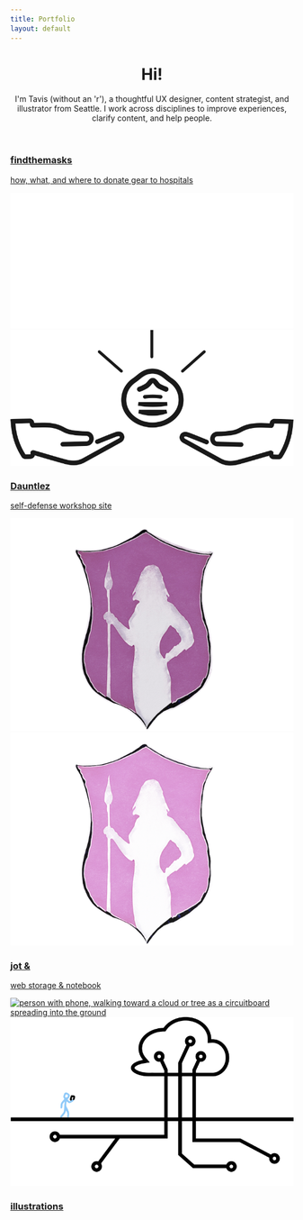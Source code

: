 ```yaml
---
title: Portfolio
layout: default
---
```


<header class="intro"> <!-- introduction -->
  <div class="introContainer">
    <h1 class="introHead display">Hi!</h1>
    <p class="introText">I'm Tavis (without an 'r'), a thoughtful UX designer, content strategist, and illustrator from Seattle. I work across disciplines to improve experiences, clarify content, and help people.</p>
  </div>
</header>

<section class="studies sideMargin" id="projects"> <!-- wrapper for cards -->
  <article class="card project04">
    <a href="project04.html" class="dispBlock paddingSmB">
      <h1 class="padText">findthemasks</h1>
      <p class="padText">how, what, and where to donate gear to hospitals</p>
      <div class="projContainer padText"> <!-- center images in grid and add padding to sides -->
        <img src="images/ftm-logo-dk-share.svg" alt="a shining mask above an outstreched hand" class="projPic preferDark">
        <img src="images/ftm-logo-lt-share.svg" alt="a shining mask above an outstreched hand" class="projPic preferLight">
      </div>
    </a>
  </article>

  <article class="card project03">
    <a href="project03.html" class="dispBlock paddingSmB">
      <h1 class="padText">Dauntlez</h1>
      <p class="padText">self-defense workshop site</p>
      <img src="images/dauntDark.png" alt="shield decorated with an amazon carrying a spear" class="projPic preferDark">
      <img src="images/dauntLight.png" alt="shield decorated with an amazon carrying a spear" class="projPic preferLight">
    </a>
  </article>

  <article class="card project01">
    <a href="project01.html" class="dispBlock">
      <h1 class="padText">jot &</h1>
      <p class="padText">web storage & notebook</p>
      <img src="images/netWalk.png" alt="person with phone, walking toward a cloud or tree as a circuitboard spreading into the ground" class="projPic preferDark">
      <img src="images/netwalkLight.png" alt="person with phone, walking toward a cloud or tree as a circuitboard spreading into the ground" class="projPic preferLight">
    </a>
  </article>

  <!--
  <article class="card project02">
    <a href="project02.html" class="dispBlock paddingSmB">
      <h1 class="padText">bus_hop</h1>
      <p class="padText">mobile transit app</p>
      <img src="" alt="" class="projPic preferDark">
      <img src="" alt="" class="projPic preferLight">
    </a>
  </article>
  -->

  <article class="card illustration">
    <a href="illustration.html" class="bgCover darkLink illustLink">
      <h1>illustrations</h1>
    </a>
  </article>
</section> <!-- end showcase for cards -->
